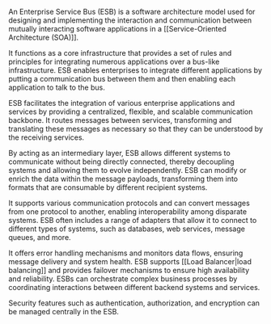 An Enterprise Service Bus (ESB) is a software architecture model used for designing and implementing the interaction and communication between mutually interacting software applications in a [[Service-Oriented Architecture (SOA)]].

It functions as a core infrastructure that provides a set of rules and principles for integrating numerous applications over a bus-like infrastructure. ESB enables enterprises to integrate different applications by putting a communication bus between them and then enabling each application to talk to the bus.

ESB facilitates the integration of various enterprise applications and services by providing a centralized, flexible, and scalable communication backbone. It routes messages between services, transforming and translating these messages as necessary so that they can be understood by the receiving services.

By acting as an intermediary layer, ESB allows different systems to communicate without being directly connected, thereby decoupling systems and allowing them to evolve independently. ESB can modify or enrich the data within the message payloads, transforming them into formats that are consumable by different recipient systems.

It supports various communication protocols and can convert messages from one protocol to another, enabling interoperability among disparate systems. ESB often includes a range of adapters that allow it to connect to different types of systems, such as databases, web services, message queues, and more.

It offers error handling mechanisms and monitors data flows, ensuring message delivery and system health. ESB supports [[Load Balancer|load balancing]] and provides failover mechanisms to ensure high availability and reliability. ESBs can orchestrate complex business processes by coordinating interactions between different backend systems and services.

Security features such as authentication, authorization, and encryption can be managed centrally in the ESB.

